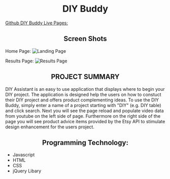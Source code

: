 <h1 align="center">DIY Buddy </h1> 


[Github DIY Buddy Live Pages:](https://tchang46343.github.io/DIY-Buddy)

<h2 align="center">Screen Shots</h2>

Home Page:
![Landing Page](https://user-images.githubusercontent.com/49312530/61187153-1f420f80-a623-11e9-8a84-5f4af62a1db9.png)


Results Page:
![Results Page](https://user-images.githubusercontent.com/49312530/61187152-1f420f80-a623-11e9-8301-502a99f13580.png)

<h2 align="center">PROJECT SUMMARY</h2>
DIY Assistant is an easy to use application that displays where to begin your DIY project. The application is designed help the users on how to constuct their DIY project and offers product complementing ideas. To use the DIY Buddy, simply enter a name of a project starting with "DIY" (e.g. DIY table) and click search. Next you will see the page reload and populate video data from youtube on the left side of page. Furthermore on the right side of the page you will see product advice items provided by the Etsy API to stimulate design enhancement for the users project. 

<h2 align="center">Programming Technology:</h2>

- Javascript
- HTML
- CSS
- jQuery Libary
